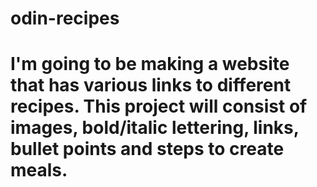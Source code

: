# odin-recipes
# I'm going to be making a website that has various links to different recipes. This project will consist of images, bold/italic lettering, links, bullet points and steps to create meals.
